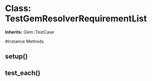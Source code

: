 # Class: TestGemResolverRequirementList
**Inherits:** Gem::TestCase
    




#Instance Methods
## setup() [](#method-i-setup)

## test_each() [](#method-i-test_each)

